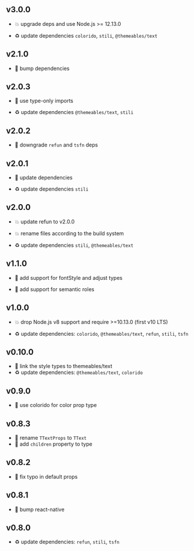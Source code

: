 ## v3.0.0

* 💥 upgrade deps and use Node.js >= 12.13.0

* ♻️ update dependencies `colorido`, `stili`, `@themeables/text`

## v2.1.0

* 🌱 bump dependencies

## v2.0.3

* 🐞 use type-only imports

* ♻️ update dependencies `@themeables/text`, `stili`

## v2.0.2

* 🐞 downgrade `refun` and `tsfn` deps

## v2.0.1

* 🐞 update dependencies

* ♻️ update dependencies `stili`

## v2.0.0

* 💥 update refun to v2.0.0

* 💥 rename files according to the build system

* ♻️ update dependencies `stili`, `@themeables/text`

## v1.1.0

* 🌱 add support for fontStyle and adjust types

* 🌱 add support for semantic roles

## v1.0.0

* 💥 drop Node.js v8 support and require >=10.13.0 (first v10 LTS)

* ♻️ update dependencies: `colorido`, `@themeables/text`, `refun`, `stili`, `tsfn`

## v0.10.0

* 🌱 link the style types to themeables/text
* ♻️ update dependencies: `@themeables/text`, `colorido`

## v0.9.0

* 🌱 use colorido for color prop type

## v0.8.3

* 🐞 rename `TTextProps` to `TText`
* 🐞 add `children` property to type

## v0.8.2

* 🐞 fix typo in default props

## v0.8.1

* 🐞 bump react-native

## v0.8.0

* ♻️ update dependencies: `refun`, `stili`, `tsfn`
